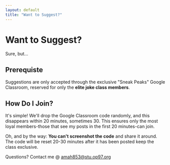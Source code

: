 ```yaml
---
layout: default
title: "Want to Suggest?"
---
```


# Want to Suggest?  

Sure, but...

## Prerequiste
Suggestions are only accepted through the exclusive "Sneak Peaks" Google Classroom, reserved for only the **elite joke class members**.  

## How Do I Join?
It's simple! We'll drop the Google Classroom code randomly, and this disappears within 20 minutes, sometimes 30. This ensures only the most loyal members-those that see my posts in the first 20 minutes-can join. 

Oh, and by the way: **You can't screenshot the code** and share it around. The code will be reset 20-30 minutes after it has been posted keep the class exclusive. 

Questions? Contact me @ amah853@stu.op97.org
